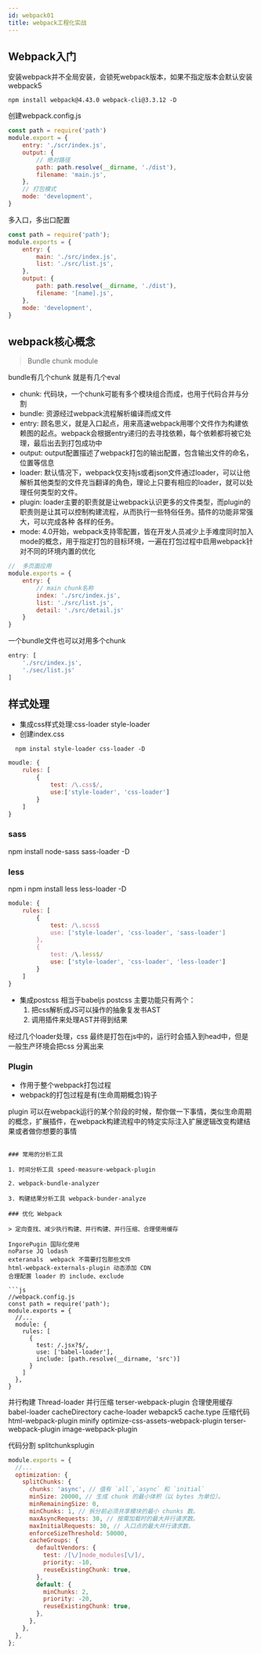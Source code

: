 ```yaml
---
id: webpack01
title: webpack工程化实战
---
```


## Webpack入门

安装webpack并不全局安装，会锁死webpack版本，如果不指定版本会默认安装webpack5

```shell
npm install webpack@4.43.0 webpack-cli@3.3.12 -D
```

创建webpack.config.js

```js
const path = require('path')
module.export = {
    entry: './scr/index.js',
    output: {
        // 绝对路径
        path: path.resolve(__dirname, './dist'),
        filename: 'main.js',
    },
    // 打包模式
    mode: 'development',
}
```

多入口，多出口配置

```js
const path = require('path');
module.exports = {
    entry: {
        main: './src/index.js',
        list: './src/list.js',
    },
    output: {
        path: path.resolve(__dirname, './dist'),
        filename: '[name].js',
    },
    mode: 'development',
}
```

## webpack核心概念

> Bundle  chunk  module

bundle有几个chunk  就是有几个eval

- chunk: 代码块，一个chunk可能有多个模块组合而成，也用于代码合并与分割
- bundle: 资源经过webpack流程解析编译而成文件
- entry:  顾名思义，就是入口起点，用来高速webpack用哪个文件作为构建依赖图的起点。webpack会根据entry递归的去寻找依赖，每个依赖都将被它处理，最后出去到打包成功中
- output: output配置描述了webpack打包的输出配置，包含输出文件的命名，位置等信息
- loader: 默认情况下，webpack仅支持js或者json文件通过loader，可以让他解析其他类型的文件充当翻译的角色，理论上只要有相应的loader，就可以处理任何类型的文件。
- plugin: loader主要的职责就是让webpack认识更多的文件类型，而plugin的职责则是让其可以控制构建流程，从而执行一些特俗任务。插件的功能非常强大，可以完成各种 各样的任务。
- mode: 4.0开始，webpack支持零配置，皆在开发人员减少上手难度同时加入mode的概念，用于指定打包的目标环境，一遍在打包过程中启用webpack针对不同的环境内置的优化

```js
//  多页面应用
module.exports = {
    entry: {
        // main chunk名称
        index: './src/index.js',
        list: './src/list.js',
        detail: './src/detail.js'
    }
}
```

一个bundle文件也可以对用多个chunk

```js
entry: [
    './src/index.js',
    './sec/list.js'
]
```

## 样式处理

- 集成css样式处理:css-loader style-loader
- 创建index.css

```console
  npm instal style-loader css-loader -D
```

```js
moudle: {
    rules: [
        {
            test: /\.css$/,
            use:['style-loader', 'css-loader']
        }
    ]
}
```

### sass

npm install node-sass sass-loader -D

### less

npm i
npm install less less-loader -D

```js
module: {
    rules: [
        {
            test: /\.scss$
            use: ['style-loader', 'css-loader', 'sass-loader']
        },
        {
            test: /\.less$/
            use: ['style-loader', 'css-loader', 'less-loader']
        }
    ]
}
```

- 集成postcss
  相当于babeljs
  postcss 主要功能只有两个：
  1. 把css解析成JS可以操作的抽象复发书AST
  2. 调用插件来处理AST并得到结果


经过几个loader处理，css 最终是打包在js中的，运行时会插入到head中，但是一般生产环境会把css
分离出来

### Plugin
- 作用于整个webpack打包过程
- webpack的打包过程是有(生命周期概念)钩子


plugin 可以在webpack运行的某个阶段的时候，帮你做一下事情，类似生命周期的概念，扩展插件，在webpack构建流程中的特定实际注入扩展逻辑改变构建结果或者做你想要的事情
```

### 常用的分析工具

1. 时间分析工具 speed-measure-webpack-plugin

2. webpack-bundle-analyzer

3. 构建结果分析工具 webpack-bunder-analyze

### 优化 Webpack

> 定向查找、减少执行构建、并行构建、并行压缩、合理使用缓存

IngorePugin 国际化使用
noParse JQ lodash
exteranals  webpack 不需要打包那些文件
html-webpack-externals-plugin 动态添加 CDN
合理配置 loader 的 include、exclude

```js
//webpack.config.js
const path = require('path');
module.exports = {
  //...
  module: {
    rules: [
      {
        test: /.jsx?$/,
        use: ['babel-loader'],
        include: [path.resolve(__dirname, 'src')]
      }
    ]
  },
}

```

并行构建
Thread-loader
并行压缩
terser-webpack-plugin
合理使用缓存
babel-loader  cacheDirectory
cache-loader
webapck5 cache.type
压缩代码
html-webpack-plugin minify
optimize-css-assets-webpack-plugin
terser-webpack-plugin
image-webpack-plugin

代码分割
splitchunksplugin

```js
module.exports = {
  //...
  optimization: {
    splitChunks: {
      chunks: 'async', // 值有 `all`,`async` 和 `initial`
      minSize: 20000, // 生成 chunk 的最小体积（以 bytes 为单位）。
      minRemainingSize: 0,
      minChunks: 1, // 拆分前必须共享模块的最小 chunks 数。
      maxAsyncRequests: 30, // 按需加载时的最大并行请求数。
      maxInitialRequests: 30, // 入口点的最大并行请求数。
      enforceSizeThreshold: 50000,
      cacheGroups: {
        defaultVendors: {
          test: /[\/]node_modules[\/]/,
          priority: -10,
          reuseExistingChunk: true,
        },
        default: {
          minChunks: 2,
          priority: -20,
          reuseExistingChunk: true,
        },
      },
    },
  },
};

```
